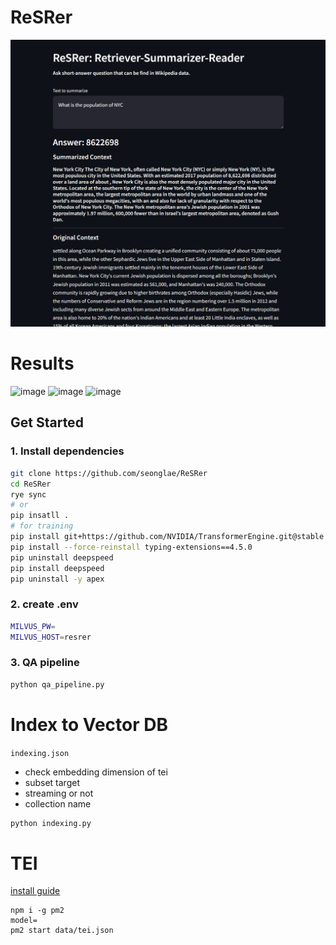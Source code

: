 # ReSRer

[![ReSRer Demo](image/image.png)](https://huggingface.co/spaces/seonglae/resrer-demo)


# Results
![image](https://github.com/seonglae/ReSRer/assets/27716524/3f518759-8687-4675-becf-c5df1d785651)
![image](https://github.com/seonglae/ReSRer/assets/27716524/ba5a6751-1091-498f-9807-ca431cb792d5)
![image](https://github.com/seonglae/ReSRer/assets/27716524/82a15456-0cda-4a67-a2de-3ba3c3505fbb)




## Get Started

### 1. Install dependencies

```bash
git clone https://github.com/seonglae/ReSRer
cd ReSRer
rye sync
# or
pip insatll .
# for training
pip install git+https://github.com/NVIDIA/TransformerEngine.git@stable
pip install --force-reinstall typing-extensions==4.5.0
pip uninstall deepspeed
pip install deepspeed
pip uninstall -y apex
```

### 2. create .env

```bash
MILVUS_PW=
MILVUS_HOST=resrer
```

### 3. QA pipeline

```bash
python qa_pipeline.py
```

# Index to Vector DB

`indexing.json`

- check embedding dimension of tei
- subset target
- streaming or not
- collection name

```bash
python indexing.py
```

# TEI

[install guide](https://texonom.com/434f6f39b88342ea9e5156bd8501d8c4)

```
npm i -g pm2
model=
pm2 start data/tei.json
```
